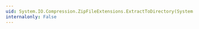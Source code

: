 ```yaml
---
uid: System.IO.Compression.ZipFileExtensions.ExtractToDirectory(System.IO.Compression.ZipArchive,System.String)
internalonly: False
---
```

